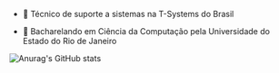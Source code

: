 - 🔭 Técnico de suporte a sistemas na T-Systems do Brasil

- 🌱 Bacharelando em Ciência da Computação pela Universidade do Estado do Rio de Janeiro

![Anurag's GitHub stats](https://github-readme-stats.vercel.app/api?username=fael0306)

